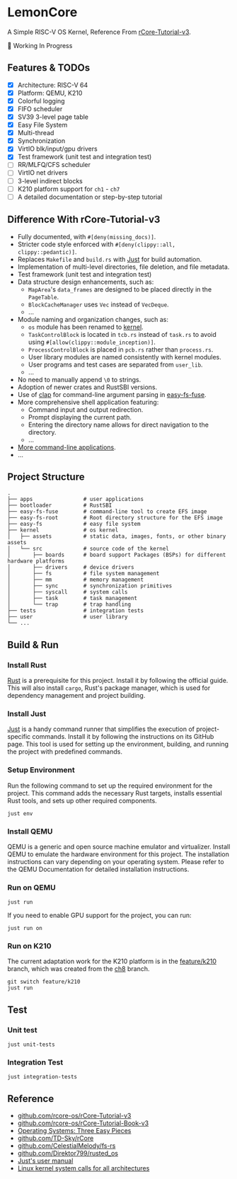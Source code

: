 # LemonCore

A Simple RISC-V OS Kernel, Reference From [rCore-Tutorial-v3](https://github.com/rcore-os/rCore-Tutorial-v3).

🚧 Working In Progress

## Features & TODOs

- [x] Architecture: RISC-V 64
- [x] Platform: QEMU, K210
- [x] Colorful logging
- [x] FIFO scheduler
- [x] SV39 3-level page table
- [x] Easy File System
- [x] Multi-thread
- [x] Synchronization
- [x] VirtIO blk/input/gpu drivers
- [x] Test framework (unit test and integration test)
- [ ] RR/MLFQ/CFS scheduler
- [ ] VirtIO net drivers
- [ ] 3-level indirect blocks
- [ ] K210 platform support for `ch1` - `ch7`
- [ ] A detailed documentation or step-by-step tutorial

## Difference With rCore-Tutorial-v3

- Fully documented, with `#[deny(missing_docs)]`.
- Stricter code style enforced with `#[deny(clippy::all, clippy::pedantic)]`.
- Replaces `Makefile` and `build.rs` with [Just](https://github.com/casey/just/) for build automation.
- Implementation of multi-level directories, file deletion, and file metadata.
- Test framework (unit test and integration test)
- Data structure design enhancements, such as:
    - `MapArea`'s `data_frames` are designed to be placed directly in the `PageTable`.
    - `BlockCacheManager` uses `Vec` instead of `VecDeque`.
    - ...
- Module naming and organization changes, such as:
    - `os` module has been renamed to [kernel](./kernel/).
    - `TaskControlBlock` is located in `tcb.rs` instead of `task.rs` to avoid using `#[allow(clippy::module_inception)]`.
    - `ProcessControlBlock` is placed in `pcb.rs` rather than `process.rs`.
    - User library modules are named consistently with kernel modules.
    - User programs and test cases are separated from `user_lib`.
    - ...
- No need to manually append `\0` to strings.
- Adoption of newer crates and RustSBI versions.
- Use of [clap](https://docs.rs/clap/latest/clap/) for command-line argument parsing in [easy-fs-fuse](./easy-fs-fuse/).
- More comprehensive shell application featuring:
    - Command input and output redirection.
    - Prompt displaying the current path.
    - Entering the directory name allows for direct navigation to the directory.
    - ...
- [More command-line applications](./apps/src/bin/).
- ...

## Project Structure

```
.
├── apps                # user applications
├── bootloader          # RustSBI
├── easy-fs-fuse        # command-line tool to create EFS image
├── easy-fs-root        # Root directory structure for the EFS image
├── easy-fs             # easy file system
├── kernel              # os kernel
│   ├── assets          # static data, images, fonts, or other binary assets
│   └── src             # source code of the kernel
│       ├── boards      # board support Packages (BSPs) for different hardware platforms
│       ├── drivers     # device drivers
│       ├── fs          # file system management
│       ├── mm          # memory management
│       ├── sync        # synchronization primitives
│       ├── syscall     # system calls
│       ├── task        # task management
│       └── trap        # trap handling
├── tests               # integration tests 
├── user                # user library
└── ...
```

## Build & Run

### Install Rust

[Rust](https://www.rust-lang.org/tools/install) is a prerequisite for this project. Install it by following the official guide.
This will also install `cargo`, Rust's package manager, which is used for dependency management and project building.

### Install Just

[Just](https://github.com/casey/just) is a handy command runner that simplifies the execution of project-specific commands.
Install it by following the instructions on its GitHub page. This tool is used for setting up the environment, building, and
running the project with predefined commands.

### Setup Environment

Run the following command to set up the required environment for the project. This command adds the necessary Rust targets,
installs essential Rust tools, and sets up other required components.

```
just env
```

### Install QEMU

QEMU is a generic and open source machine emulator and virtualizer. Install QEMU to emulate the hardware environment for this project.
The installation instructions can vary depending on your operating system. Please refer to the QEMU Documentation for detailed installation instructions.

### Run on QEMU

```
just run
```

If you need to enable GPU support for the project, you can run:

```
just run on
```

### Run on K210

The current adaptation work for the K210 platform is in the [feature/k210](https://github.com/13m0n4de/lemon-core/tree/feature/k210) branch, which was created from the [ch8](https://github.com/13m0n4de/lemon-core/tree/feature/ch8) branch.

```
git switch feature/k210
just run
```

## Test

### Unit test

```
just unit-tests
```

### Integration Test

```
just integration-tests
```

## Reference

- [github.com/rcore-os/rCore-Tutorial-v3](https://github.com/rcore-os/rCore-Tutorial-v3)
- [github.com/rcore-os/rCore-Tutorial-Book-v3](https://github.com/rcore-os/rCore-Tutorial-Book-v3)
- [Operating Systems: Three Easy Pieces](http://pages.cs.wisc.edu/~remzi/OSTEP/)
- [github.com/TD-Sky/rCore](https://github.com/TD-Sky/rCore)
- [github.com/CelestialMelody/fs-rs](https://github.com/CelestialMelody/fs-rs)
- [github.com/Direktor799/rusted_os](https://github.com/Direktor799/rusted_os)
- [Just's user manual](https://just.systems/man/zh/)
- [Linux kernel system calls for all architectures](https://gpages.juszkiewicz.com.pl/syscalls-table/syscalls.html)
